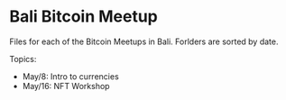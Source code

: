 # Bali Bitcoin Meetup

Files for each of the Bitcoin Meetups in Bali. Forlders are sorted by date.

Topics:

* May/8: Intro to currencies 
* May/16: NFT Workshop 
